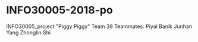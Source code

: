 # INFO30005-2018-po
INFO30005_project "Piggy Piggy" Team 38
Teammates:
  Piyal Banik
  Junhan Yang
  Zhonglin Shi
